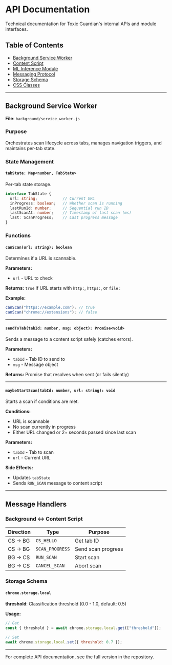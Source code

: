 # API Documentation

Technical documentation for Toxic Guardian's internal APIs and module interfaces.

## Table of Contents

- [Background Service Worker](#background-service-worker)
- [Content Script](#content-script)
- [ML Inference Module](#ml-inference-module)
- [Messaging Protocol](#messaging-protocol)
- [Storage Schema](#storage-schema)
- [CSS Classes](#css-classes)

---

## Background Service Worker

**File**: `background/service_worker.js`

### Purpose

Orchestrates scan lifecycle across tabs, manages navigation triggers, and maintains per-tab state.

### State Management

#### `tabState: Map<number, TabState>`

Per-tab state storage.

```typescript
interface TabState {
  url: string;           // Current URL
  inProgress: boolean;   // Whether scan is running
  lastRunId: number;     // Sequential run ID
  lastScanAt: number;    // Timestamp of last scan (ms)
  last: ScanProgress;    // Last progress message
}
```

### Functions

#### `canScan(url: string): boolean`

Determines if a URL is scannable.

**Parameters:**
- `url` - URL to check

**Returns:** `true` if URL starts with `http:`, `https:`, or `file:`

**Example:**
```javascript
canScan("https://example.com"); // true
canScan("chrome://extensions"); // false
```

---

#### `sendToTab(tabId: number, msg: object): Promise<void>`

Sends a message to a content script safely (catches errors).

**Parameters:**
- `tabId` - Tab ID to send to
- `msg` - Message object

**Returns:** Promise that resolves when sent (or fails silently)

---

#### `maybeStartScan(tabId: number, url: string): void`

Starts a scan if conditions are met.

**Conditions:**
- URL is scannable
- No scan currently in progress
- Either URL changed or 2+ seconds passed since last scan

**Parameters:**
- `tabId` - Tab to scan
- `url` - Current URL

**Side Effects:**
- Updates `tabState`
- Sends `RUN_SCAN` message to content script

---

## Message Handlers

### Background ↔ Content Script

| Direction | Type | Purpose |
|-----------|------|---------|
| CS → BG | `CS_HELLO` | Get tab ID |
| CS → BG | `SCAN_PROGRESS` | Send scan progress |
| BG → CS | `RUN_SCAN` | Start scan |
| BG → CS | `CANCEL_SCAN` | Abort scan |

### Storage Schema

#### `chrome.storage.local`

**threshold**: Classification threshold (0.0 - 1.0, default: 0.5)

**Usage:**
```javascript
// Get
const { threshold } = await chrome.storage.local.get(["threshold"]);

// Set
await chrome.storage.local.set({ threshold: 0.7 });
```

---

For complete API documentation, see the full version in the repository.
